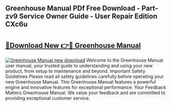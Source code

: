 ## Greenhouse Manual PDf Free Download - Part-zv9 Service Owner Guide - User Repair Edition CXc6u

# <h2><a href="http://bc42220.oget.top/?id=Greenhouse+Manual">🔗Download New 👉🔴 Greenhouse Manual</a></h2>

[![Greenhouse Manual new download](https://i.imgur.com/5g1atiW.png)](http://bc42220.oget.top/?id=Greenhouse+Manual)
Welcome to the Greenhouse Manual user manual, your trusted guide to understanding and using your new product, from setup to maintenance and beyond. Important Safety Guidelines Please read all safety guidelines carefully before operating your new Greenhouse Manual. This Greenhouse Manual features a powerful engine and innovative features for exceptional performance. Your Feedback Matters Greenhouse Manual. We value your feedback and are committed to providing exceptional customer service.
